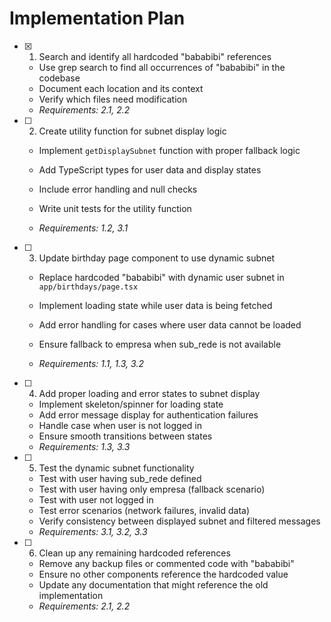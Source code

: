 # Implementation Plan

- [x] 1. Search and identify all hardcoded "bababibi" references


  - Use grep search to find all occurrences of "bababibi" in the codebase
  - Document each location and its context
  - Verify which files need modification
  - _Requirements: 2.1, 2.2_



- [ ] 2. Create utility function for subnet display logic
  - Implement `getDisplaySubnet` function with proper fallback logic
  - Add TypeScript types for user data and display states
  - Include error handling and null checks


  - Write unit tests for the utility function
  - _Requirements: 1.2, 3.1_

- [ ] 3. Update birthday page component to use dynamic subnet
  - Replace hardcoded "bababibi" with dynamic user subnet in `app/birthdays/page.tsx`


  - Implement loading state while user data is being fetched
  - Add error handling for cases where user data cannot be loaded
  - Ensure fallback to empresa when sub_rede is not available
  - _Requirements: 1.1, 1.3, 3.2_



- [ ] 4. Add proper loading and error states to subnet display
  - Implement skeleton/spinner for loading state
  - Add error message display for authentication failures
  - Handle case when user is not logged in
  - Ensure smooth transitions between states
  - _Requirements: 1.3, 3.3_




- [ ] 5. Test the dynamic subnet functionality
  - Test with user having sub_rede defined
  - Test with user having only empresa (fallback scenario)
  - Test with user not logged in
  - Test error scenarios (network failures, invalid data)
  - Verify consistency between displayed subnet and filtered messages
  - _Requirements: 3.1, 3.2, 3.3_

- [ ] 6. Clean up any remaining hardcoded references
  - Remove any backup files or commented code with "bababibi"
  - Ensure no other components reference the hardcoded value
  - Update any documentation that might reference the old implementation
  - _Requirements: 2.1, 2.2_